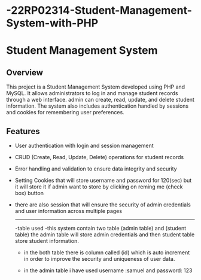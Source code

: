 # -22RP02314-Student-Management-System-with-PHP

# Student Management System

## Overview

This project is a Student Management System developed using PHP and MySQL. It allows administrators to log in and manage student records through a web interface. admin can create, read, update, and delete student information. The system also includes authentication handled by sessions and cookies for remembering user preferences.

## Features

- User authentication with login and session management
- CRUD (Create, Read, Update, Delete) operations for student records
- Error handling and validation to ensure data integrity and security
- Setting Cookies that will store username and password for 120(sec) but it will store it if admin want to store
  by clicking on reming me (check box) button
- there are also session that will ensure the security of admin credentials and user information across multiple pages

  __________________________________________________________________________________________________________________
  -table used
  -this system contain two table (admin table) and (student table) the admin table will store admin credentials and then student table store student information.

  - in the both table there is column called (id) which is auto increment in order to improve the security and uniqueness of user data.
 
  - in the admin table i have used username :samuel and password: 123
  
  

